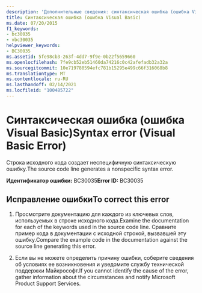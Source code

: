 ```yaml
---
description: 'Дополнительные сведения: синтаксическая ошибка (ошибка Visual Basic)'
title: Синтаксическая ошибка (ошибка Visual Basic)
ms.date: 07/20/2015
f1_keywords:
- bc30035
- vbc30035
helpviewer_keywords:
- BC30035
ms.assetid: 5fe98cb3-263f-4dd7-9f9e-0b22f5659660
ms.openlocfilehash: 7fe9cb52eb51460da74216c0c42afefadb32a32a
ms.sourcegitcommit: 10e719780594efc781b15295e499c66f316068b8
ms.translationtype: MT
ms.contentlocale: ru-RU
ms.lasthandoff: 02/14/2021
ms.locfileid: "100485722"
---
```

# <a name="syntax-error-visual-basic-error"></a><span data-ttu-id="3ad9d-103">Синтаксическая ошибка (ошибка Visual Basic)</span><span class="sxs-lookup"><span data-stu-id="3ad9d-103">Syntax error (Visual Basic Error)</span></span>

<span data-ttu-id="3ad9d-104">Строка исходного кода создает неспецифичную синтаксическую ошибку.</span><span class="sxs-lookup"><span data-stu-id="3ad9d-104">The source code line generates a nonspecific syntax error.</span></span>  
  
 <span data-ttu-id="3ad9d-105">**Идентификатор ошибки:** BC30035</span><span class="sxs-lookup"><span data-stu-id="3ad9d-105">**Error ID:** BC30035</span></span>  
  
## <a name="to-correct-this-error"></a><span data-ttu-id="3ad9d-106">Исправление ошибки</span><span class="sxs-lookup"><span data-stu-id="3ad9d-106">To correct this error</span></span>  
  
1. <span data-ttu-id="3ad9d-107">Просмотрите документацию для каждого из ключевых слов, используемых в строке исходного кода.</span><span class="sxs-lookup"><span data-stu-id="3ad9d-107">Examine the documentation for each of the keywords used in the source code line.</span></span> <span data-ttu-id="3ad9d-108">Сравните пример кода в документации с исходной строкой, вызвавшей эту ошибку.</span><span class="sxs-lookup"><span data-stu-id="3ad9d-108">Compare the example code in the documentation against the source line generating this error.</span></span>  
  
2. <span data-ttu-id="3ad9d-109">Если вы не можете определить причину ошибки, соберите сведения об условиях ее возникновения и уведомите службу технической поддержки Майкрософт.</span><span class="sxs-lookup"><span data-stu-id="3ad9d-109">If you cannot identify the cause of the error, gather information about the circumstances and notify Microsoft Product Support Services.</span></span>  
